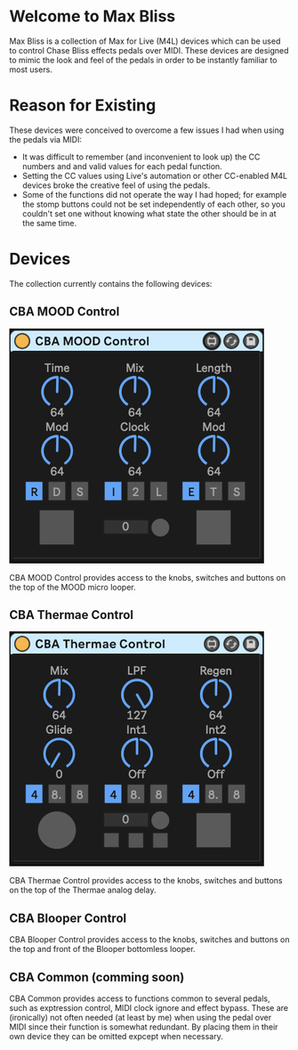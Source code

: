 # Welcome to Max Bliss

Max Bliss is a collection of Max for Live (M4L) devices which can be used to 
control Chase Bliss effects pedals over MIDI. These devices are designed to mimic
the look and feel of the pedals in order to be instantly familiar to most users.

# Reason for Existing

These devices were conceived to overcome a few issues I had when using the pedals
via MIDI:

* It was difficult to remember (and inconvenient to look up) the CC numbers and 
   and valid values for each pedal function.
* Setting the CC values using Live's automation or other CC-enabled M4L devices
   broke the creative feel of using the pedals.
* Some of the functions did not operate the way I had hoped; for example the 
   stomp buttons could not be set independently of each other, so you couldn't set
   one without knowing what state the other should be in at the same time.

# Devices

The collection currently contains the following devices:

## CBA MOOD Control

![CBA MOOD Control Device Image](images/mood-control.png)

CBA MOOD Control provides access to the knobs, switches and buttons on the top of the MOOD micro looper.

## CBA Thermae Control

![CBA Thermae Control Device Image](images/thermae-control.png)

CBA Thermae Control provides access to the knobs, switches and buttons on the top of the Thermae analog delay.

## CBA Blooper Control
CBA Blooper Control provides access to the knobs, switches and buttons on the top and front of the Blooper bottomless looper.

## CBA Common (comming soon)

CBA Common provides access to functions common to several pedals, such as exptression control, MIDI clock ignore and effect bypass. These are (ironically) not often needed (at least by me) when using the pedal over MIDI since their function is somewhat redundant. By placing them in their own device they can be omitted expcept when necessary.

